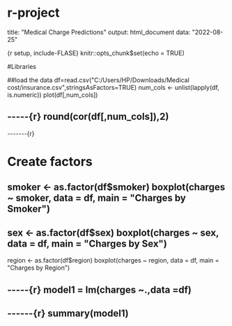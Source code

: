 # r-project
title: "Medical Charge Predictions"
output: html_document
data: "2022-08-25"


{r setup, include-FLASE}
knitr::opts_chunk$set(echo = TRUE)

#Libraries




##load the data 
df=read.csv("C:/Users/HP/Downloads/Medical cost/insurance.csv",stringsAsFactors=TRUE)
num_cols <- unlist(lapply(df, is.numeric))
plot(df[,num_cols])

-----{r}
round(cor(df[,num_cols]),2)
-------
  
  
  
-------{r}
# Create factors
smoker <- as.factor(df$smoker)
boxplot(charges ~ smoker, data = df, main = "Charges by Smoker")
-------
sex <- as.factor(df$sex)
boxplot(charges ~ sex, data = df, main = "Charges by Sex")
-------
region <- as.factor(df$region)
boxplot(charges ~ region, data = df, main = "Charges by Region")

  
  
-----{r}
model1 = lm(charges ~.,data =df)
-----
  
  

------{r}
summary(model1)
------
  

